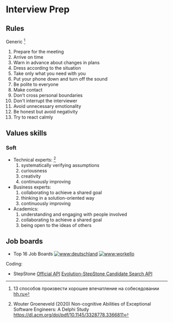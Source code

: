 # Interview Prep

## Rules

Generic [^HH_INTERVIEW-IMPRESSION]
1. Prepare for the meeting
2. Arrive on time
3. Warn in advance about changes in plans
4. Dress according to the situation
5. Take only what you need with you
6. Put your phone down and turn off the sound
7. Be polite to everyone
8. Make contact
9. Don't cross personal boundaries
10. Don't interrupt the interviewer
11. Avoid unnecessary emotionality
12. Be honest but avoid negativity
13. Try to react calmly

## Values skills

### Soft

- Technical experts: [^Groeneveld:Non-cognitive-Abilities]
  1. systematically verifying assumptions
  2. curiousness
  3. creativity
  4. continuously improving
- Business experts:
  1. collaborating to achieve a shared goal
  2. thinking in a solution-oriented way
  3. continuously improving
- Academics:
  1. understanding and engaging with people involved
  2. collaborating to achieve a shared goal
  3. being open to the ideas of others

[^HH_INTERVIEW-IMPRESSION]: 13 способов произвести хорошее впечатление на собеседовании [hh.ru](https://hh.ru/article/301406)

[^Groeneveld:Non-cognitive-Abilities]: Wouter Groeneveld (2020) Non-cognitive Abilities of Exceptional Software Engineers: A Delphi Study https://dl.acm.org/doi/pdf/10.1145/3328778.3366811

## Job boards

- Top 16 Job Boards
  [![www:deutschland](https://img.shields.io/badge/deutschland-gray.svg?logo=W3Schools)](https://www.deutschland.de/en/topic/business/job-boards-in-germany-stepstone-xing-truffls)
  [![www:workello](https://img.shields.io/badge/workello-gray.svg?logo=W3Schools)](https://workello.com/job-boards-germany/)

Coding:
- StepStone
  [Official API](https://api.stepstone.com/)
  [Evolution-StepStone Candidate Search API](https://github.com/EvolutionJobs/Evolution-StepStone)


